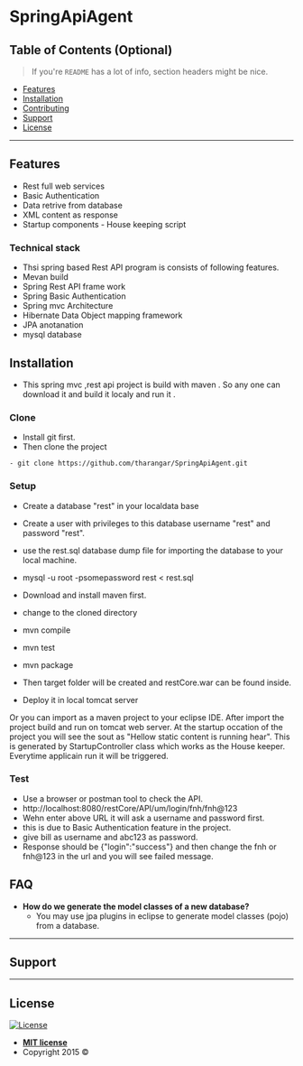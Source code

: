 # SpringApiAgent

## Table of Contents (Optional)

> If you're `README` has a lot of info, section headers might be nice.

- [Features](#features)
- [Installation](#installation)
- [Contributing](#contributing)
- [Support](#support)
- [License](#license)


---

## Features
- Rest full web services
- Basic Authentication
- Data retrive from database
- XML content as response
- Startup components - House keeping script

### Technical stack

- Thsi spring based Rest API program is consists of following features.
- Mevan build 
- Spring Rest API frame work
- Spring Basic Authentication
- Spring mvc Architecture
- Hibernate Data Object mapping framework
- JPA anotanation
- mysql database 


## Installation

- This spring mvc ,rest api project is build with maven . So any one can download it and build it localy and run it .

### Clone
- Install git first.
- Then clone the project

```shell
- git clone https://github.com/tharangar/SpringApiAgent.git
```

### Setup
- Create a database "rest" in your localdata base
- Create a user with privileges to this database username "rest" and password "rest".
- use the rest.sql database dump file for importing the database to your local machine.
- mysql -u root -psomepassword rest < rest.sql

- Download and install maven first.
- change to the cloned directory
- mvn compile
- mvn test
- mvn package
- Then target folder will be created and restCore.war can be found inside.
- Deploy it in local tomcat server

Or you can import as a maven project to your eclipse IDE.
After import the project build and run on tomcat web server.
At the startup occation of the project you will see the sout as "Hellow static content is running hear".
This is generated by StartupController class which works as the House keeper.
Everytime applicain run it will be triggered.

### Test
- Use a browser or postman tool to check the API.
- http://localhost:8080/restCore/API/um/login/fnh/fnh@123
- Wehn enter above URL it will ask a username and password first.
- this is due to Basic Authentication feature in the project.
- give bill as username and abc123 as password.
- Response should be {"login":"success"} and then change the fnh or fnh@123 in the url and you will see failed message.

## FAQ

- **How do we generate the model classes of a new database?**
    - You may use jpa plugins in eclipse to generate model classes (pojo) from a database.

---

## Support






---

## License

[![License](http://img.shields.io/:license-mit-blue.svg?style=flat-square)](http://badges.mit-license.org)

- **[MIT license](http://opensource.org/licenses/mit-license.php)**
- Copyright 2015 ©



